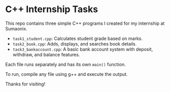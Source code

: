 # C++ Internship Tasks

This repo contains three simple C++ programs I created for my internship at Sumaonix.

- `task1_student.cpp`: Calculates student grade based on marks.
- `task2_book.cpp`: Adds, displays, and searches book details.
- `task3_bankaccount.cpp`: A basic bank account system with deposit, withdraw, and balance features.

Each file runs separately and has its own `main()` function.

To run, compile any file using g++ and execute the output.

Thanks for visiting!
